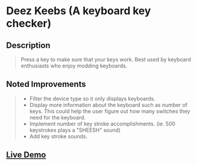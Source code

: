 # Deez Keebs (A keyboard key checker)
## Description
> Press a key to make sure that your keys work. 
> Best used by keyboard enthusiasts who enjoy modding keyboards. 

## Noted Improvements
> - Filter the device type so it only displays keyboards.
> - Display more information about the keyboard such as number of keys. This could help the user figure out how many switches they need for the keyboard.
> - Implement number of key stroke accomplishments. (ie. 500 keystrokes plays a "SHEESH" sound)
> - Add key stroke sounds.

## [Live Demo](https://ela-codes.github.io/deez_keebs/)
